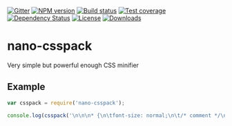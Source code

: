 [![Gitter][gitter-image]][gitter-url]
[![NPM version][npm-image]][npm-url]
[![Build status][travis-image]][travis-url]
[![Test coverage][coveralls-image]][coveralls-url]
[![Dependency Status][david-image]][david-url]
[![License][license-image]][license-url]
[![Downloads][downloads-image]][downloads-url]



# nano-csspack
Very simple but powerful enough CSS minifier


## Example

```js
var csspack = require('nano-csspack');

console.log(csspack('\n\n\n* {\n\tfont-size: normal;\n\t/* comment */\n}\n\n\n\n');
```

[bithound-image]: https://www.bithound.io/github/Holixus/nano-csspack/badges/score.svg
[bithound-url]: https://www.bithound.io/github/Holixus/nano-csspack

[gitter-image]: https://badges.gitter.im/Holixus/nano-csspack.svg
[gitter-url]: https://gitter.im/Holixus/nano-csspack

[npm-image]: https://badge.fury.io/js/nano-csspack.svg
[npm-url]: https://badge.fury.io/js/nano-csspack

[github-tag]: http://img.shields.io/github/tag/Holixus/nano-csspack.svg
[github-url]: https://github.com/Holixus/nano-csspack/tags

[travis-image]: https://travis-ci.org/Holixus/nano-csspack.svg?branch=master
[travis-url]: https://travis-ci.org/Holixus/nano-csspack

[coveralls-image]: https://coveralls.io/repos/github/Holixus/nano-csspack/badge.svg?branch=master
[coveralls-url]: https://coveralls.io/github/Holixus/nano-csspack?branch=master

[david-image]: https://david-dm.org/Holixus/nano-csspack.svg
[david-url]: https://david-dm.org/Holixus/nano-csspack

[license-image]: https://img.shields.io/badge/license-MIT-blue.svg
[license-url]: LICENSE

[downloads-image]: http://img.shields.io/npm/dt/nano-csspack.svg
[downloads-url]: https://npmjs.org/package/nano-csspack
